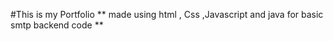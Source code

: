 #This is my Portfolio
** made using html , Css ,Javascript and java for basic smtp backend code **
 

